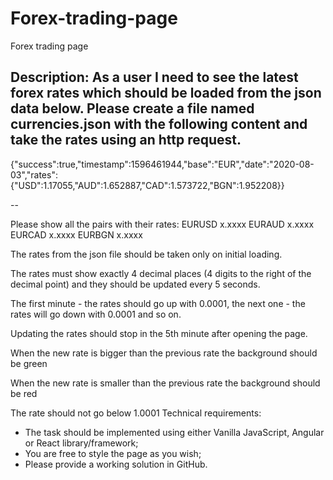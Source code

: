 # Forex-trading-page
Forex trading page


Description:
As a user I need to see the latest forex rates which should be loaded from the json data below. Please create a file named currencies.json with the following content and take the rates using an http request.
--

{"success":true,"timestamp":1596461944,"base":"EUR","date":"2020-08-03","rates":{"USD":1.17055,"AUD":1.652887,"CAD":1.573722,"BGN":1.952208}}

--

Please show all the pairs with their rates:
EURUSD x.xxxx
EURAUD x.xxxx
EURCAD x.xxxx
EURBGN x.xxxx

The rates from the json file should be taken only on initial loading. 

The rates must show exactly 4 decimal places (4 digits to the right of the decimal point) and they  should be updated every 5 seconds. 

The first minute - the rates should go up with 0.0001, the next one - the rates will go down with 0.0001 and so on.

Updating the rates should stop in the 5th minute after opening the page. 

When the new rate is bigger than the previous rate the background should be green

When the new rate is smaller than the previous rate the background should be red

The rate should not go below 1.0001
Technical requirements:
* The task should be implemented using either Vanilla JavaScript, Angular or React library/framework;
* You are free to style the page as you wish;
* Please provide a working solution in GitHub.
